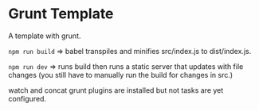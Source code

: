 # Grunt Template

A template with grunt.

`npm run build` => babel transpiles and minifies src/index.js to dist/index.js.

`npm run dev` => runs build then runs a static server that updates with file changes (you still have to manually run the build for changes in src.)

watch and concat grunt plugins are installed but not tasks are yet configured.
